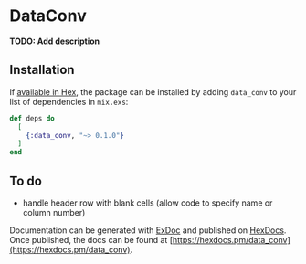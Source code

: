 # DataConv

**TODO: Add description**

## Installation

If [available in Hex](https://hex.pm/docs/publish), the package can be installed
by adding `data_conv` to your list of dependencies in `mix.exs`:

```elixir
def deps do
  [
    {:data_conv, "~> 0.1.0"}
  ]
end
```

## To do
- handle header row with blank cells (allow code to specify name or column number)

Documentation can be generated with [ExDoc](https://github.com/elixir-lang/ex_doc)
and published on [HexDocs](https://hexdocs.pm). Once published, the docs can
be found at [https://hexdocs.pm/data_conv](https://hexdocs.pm/data_conv).

